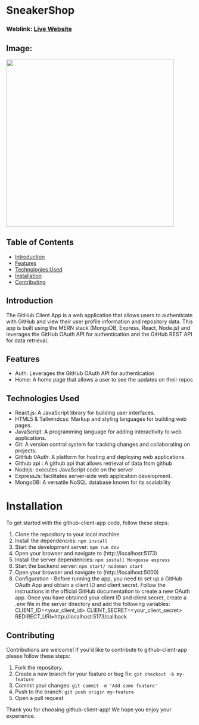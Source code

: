 # SneakerShop

### Weblink: [Live Website](https://github-client-app.onrender.com)
## Image:
<img width="450px;" src="https://github.com/Sikhauli/SneakerShop/blob/main/src/assets/img/1.png?raw=true"/>

## Table of Contents
- [Introduction](#introduction)
- [Features](#features)
- [Technologies Used](#technologies-used)
- [Installation](#installation)
- [Contributing](#contributing)

## Introduction
  The GitHub Client App is a web application that allows users to authenticate with GitHub and view their user profile information and repository data. 
  This app is built using the MERN stack (MongoDB, Express, React, Node.js) and leverages the GitHub OAuth API for authentication and the GitHub REST API for data retrieval.

## Features
  - Auth: Leverages the GitHub OAuth API for authentication
  - Home: A home page that allows a user to see the updates on their repos 

## Technologies Used
- React.js: A JavaScript library for building user interfaces.
- HTML5 & Tailwindcss: Markup and styling languages for building web pages.
- JavaScript: A programming language for adding interactivity to web applications.
- Git: A version control system for tracking changes and collaborating on projects.
- GitHub 0Auth: A platform for hosting and deploying web applications.
- Github api : A github api that allows retrieval of data from github
- Nodejs:  executes JavaScript code on the server
- ExpressJs: facilitates server-side web application development.
- MongoDB: A versatile NoSQL database known for its scalability

# Installation
To get started with the github-client-app code, follow these steps:

1. Clone the repository to your local machine
2. Install the dependencies: `npm install`
3. Start the development server: `npm run dev`
4. Open your browser and navigate to (http://localhost:5173)
5. Install the server dependencies: `npm install Mongoose express`
6. Start the backend server: `npm start/ nodemon start`
7. Open your browser and navigate to (http://localhost:5000)
8. Configuration - Before running the app, you need to set up a GitHub OAuth App and obtain a client ID and client secret.
                   Follow the instructions in the official GitHub documentation to create a new OAuth app.
                   Once you have obtained your client ID and client secret, create a .env file in the server directory and add the following variables:
                   CLIENT_ID=<your_client_id>
                   CLIENT_SECRET=<your_client_secret>
                   REDIRECT_URI=http://localhost:5173/callback


## Contributing
Contributions are welcome! If you'd like to contribute to github-client-app please follow these steps:

1. Fork the repository.
2. Create a new branch for your feature or bug fix: `git checkout -b my-feature`
3. Commit your changes: `git commit -m 'Add some feature'`
4. Push to the branch: `git push origin my-feature`
5. Open a pull request.

Thank you for choosing github-client-app! We hope you enjoy your experience.

